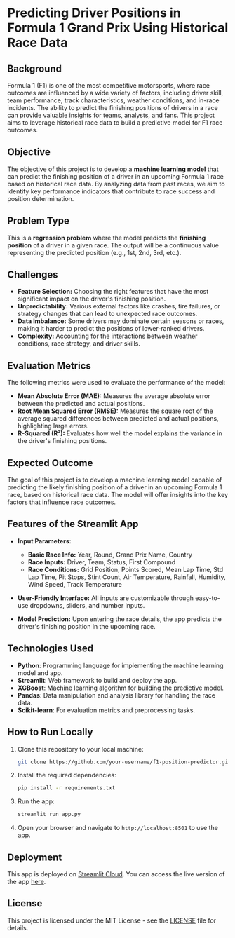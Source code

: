 
# Predicting Driver Positions in Formula 1 Grand Prix Using Historical Race Data

## Background

Formula 1 (F1) is one of the most competitive motorsports, where race outcomes are influenced by a wide variety of factors, including driver skill, team performance, track characteristics, weather conditions, and in-race incidents. The ability to predict the finishing positions of drivers in a race can provide valuable insights for teams, analysts, and fans. This project aims to leverage historical race data to build a predictive model for F1 race outcomes.

## Objective

The objective of this project is to develop a **machine learning model** that can predict the finishing position of a driver in an upcoming Formula 1 race based on historical race data. By analyzing data from past races, we aim to identify key performance indicators that contribute to race success and position determination.

## Problem Type

This is a **regression problem** where the model predicts the **finishing position** of a driver in a given race. The output will be a continuous value representing the predicted position (e.g., 1st, 2nd, 3rd, etc.).

## Challenges

- **Feature Selection:** Choosing the right features that have the most significant impact on the driver's finishing position.
- **Unpredictability:** Various external factors like crashes, tire failures, or strategy changes that can lead to unexpected race outcomes.
- **Data Imbalance:** Some drivers may dominate certain seasons or races, making it harder to predict the positions of lower-ranked drivers.
- **Complexity:** Accounting for the interactions between weather conditions, race strategy, and driver skills.

## Evaluation Metrics

The following metrics were used to evaluate the performance of the model:

- **Mean Absolute Error (MAE):** Measures the average absolute error between the predicted and actual positions.
- **Root Mean Squared Error (RMSE):** Measures the square root of the average squared differences between predicted and actual positions, highlighting large errors.
- **R-Squared (R²):** Evaluates how well the model explains the variance in the driver's finishing positions.

## Expected Outcome

The goal of this project is to develop a machine learning model capable of predicting the likely finishing position of a driver in an upcoming Formula 1 race, based on historical race data. The model will offer insights into the key factors that influence race outcomes.

## Features of the Streamlit App

- **Input Parameters:**
  - **Basic Race Info:** Year, Round, Grand Prix Name, Country
  - **Race Inputs:** Driver, Team, Status, First Compound
  - **Race Conditions:** Grid Position, Points Scored, Mean Lap Time, Std Lap Time, Pit Stops, Stint Count, Air Temperature, Rainfall, Humidity, Wind Speed, Track Temperature
  
- **User-Friendly Interface:** All inputs are customizable through easy-to-use dropdowns, sliders, and number inputs.
- **Model Prediction:** Upon entering the race details, the app predicts the driver's finishing position in the upcoming race.
  
## Technologies Used

- **Python**: Programming language for implementing the machine learning model and app.
- **Streamlit**: Web framework to build and deploy the app.
- **XGBoost**: Machine learning algorithm for building the predictive model.
- **Pandas**: Data manipulation and analysis library for handling the race data.
- **Scikit-learn**: For evaluation metrics and preprocessing tasks.

## How to Run Locally

1. Clone this repository to your local machine:
   ```bash
   git clone https://github.com/your-username/f1-position-predictor.git
   ```

2. Install the required dependencies:
   ```bash
   pip install -r requirements.txt
   ```

3. Run the app:
   ```bash
   streamlit run app.py
   ```

4. Open your browser and navigate to `http://localhost:8501` to use the app.

## Deployment

This app is deployed on [Streamlit Cloud](https://f1-driver-position-predictor.streamlit.app/). You can access the live version of the app [here](https://f1-driver-position-predictor.streamlit.app/).

## License

This project is licensed under the MIT License - see the [LICENSE](LICENSE) file for details.
